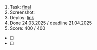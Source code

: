 1. Task: [final](https://github.com/rolling-scopes-school/tasks/blob/master/react/modules/tasks/final.md)
2. Screenshot:
3. Deploy: [link](https://github.com/)
4. Done 24.03.2025 / deadline 21.04.2025
5. Score: 400 / 400

- [ ]
- [ ]
